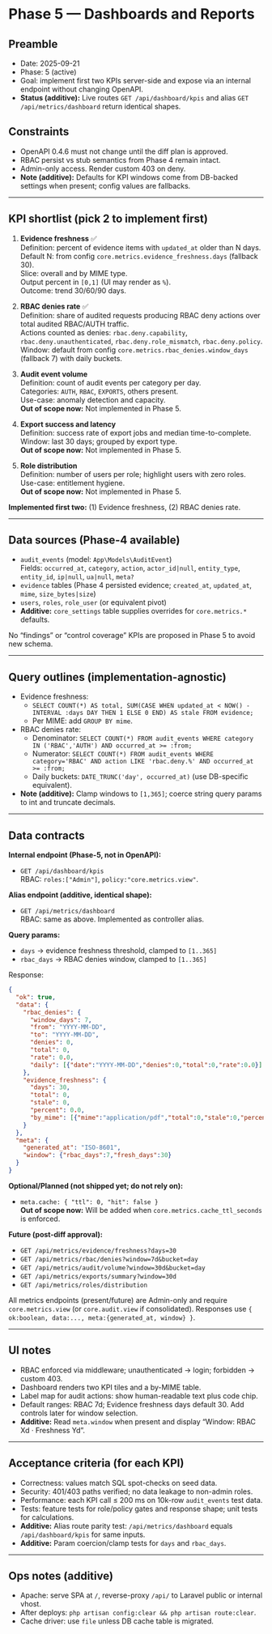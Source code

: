 # Phase 5 — Dashboards and Reports

## Preamble
- Date: 2025-09-21
- Phase: 5 (active)
- Goal: implement first two KPIs server-side and expose via an internal endpoint without changing OpenAPI.
- **Status (additive):** Live routes `GET /api/dashboard/kpis` and alias `GET /api/metrics/dashboard` return identical shapes.

## Constraints
- OpenAPI 0.4.6 must not change until the diff plan is approved.
- RBAC persist vs stub semantics from Phase 4 remain intact.
- Admin-only access. Render custom 403 on deny.
- **Note (additive):** Defaults for KPI windows come from DB-backed settings when present; config values are fallbacks.

---

## KPI shortlist (pick 2 to implement first)
1) **Evidence freshness** ✅  
   Definition: percent of evidence items with `updated_at` older than N days.  
   Default N: from config `core.metrics.evidence_freshness.days` (fallback 30).  
   Slice: overall and by MIME type.  
   Output percent in `[0,1]` (UI may render as `%`).  
   Outcome: trend 30/60/90 days.

2) **RBAC denies rate** ✅  
   Definition: share of audited requests producing RBAC deny actions over total audited RBAC/AUTH traffic.  
   Actions counted as denies: `rbac.deny.capability`, `rbac.deny.unauthenticated`, `rbac.deny.role_mismatch`, `rbac.deny.policy`.  
   Window: default from config `core.metrics.rbac_denies.window_days` (fallback 7) with daily buckets.

3) **Audit event volume**  
   Definition: count of audit events per category per day.  
   Categories: `AUTH`, `RBAC`, `EXPORTS`, others present.  
   Use-case: anomaly detection and capacity.  
   **Out of scope now:** Not implemented in Phase 5.

4) **Export success and latency**  
   Definition: success rate of export jobs and median time-to-complete.  
   Window: last 30 days; grouped by export type.  
   **Out of scope now:** Not implemented in Phase 5.

5) **Role distribution**  
   Definition: number of users per role; highlight users with zero roles.  
   Use-case: entitlement hygiene.  
   **Out of scope now:** Not implemented in Phase 5.

**Implemented first two:** (1) Evidence freshness, (2) RBAC denies rate.

---

## Data sources (Phase-4 available)
- `audit_events` (model: `App\Models\AuditEvent`)  
  Fields: `occurred_at`, `category`, `action`, `actor_id|null`, `entity_type`, `entity_id`, `ip|null`, `ua|null`, `meta?`
- `evidence` tables (Phase 4 persisted evidence; `created_at`, `updated_at`, `mime`, `size_bytes|size`)  
- `users`, `roles`, `role_user` (or equivalent pivot)
- **Additive:** `core_settings` table supplies overrides for `core.metrics.*` defaults.

No “findings” or “control coverage” KPIs are proposed in Phase 5 to avoid new schema.

---

## Query outlines (implementation-agnostic)
- Evidence freshness:
  - `SELECT COUNT(*) AS total, SUM(CASE WHEN updated_at < NOW() - INTERVAL :days DAY THEN 1 ELSE 0 END) AS stale FROM evidence;`
  - Per MIME: add `GROUP BY mime`.
- RBAC denies rate:
  - Denominator: `SELECT COUNT(*) FROM audit_events WHERE category IN ('RBAC','AUTH') AND occurred_at >= :from;`
  - Numerator: `SELECT COUNT(*) FROM audit_events WHERE category='RBAC' AND action LIKE 'rbac.deny.%' AND occurred_at >= :from;`
  - Daily buckets: `DATE_TRUNC('day', occurred_at)` (use DB-specific equivalent).
- **Note (additive):** Clamp windows to `[1,365]`; coerce string query params to int and truncate decimals.

---

## Data contracts
**Internal endpoint (Phase-5, not in OpenAPI):**
- `GET /api/dashboard/kpis`  
  RBAC: `roles:["Admin"]`, `policy:"core.metrics.view"`.

**Alias endpoint (additive, identical shape):**
- `GET /api/metrics/dashboard`  
  RBAC: same as above. Implemented as controller alias.

**Query params:**
- `days` → evidence freshness threshold, clamped to `[1..365]`  
- `rbac_days` → RBAC denies window, clamped to `[1..365]`

Response:
```json
{
  "ok": true,
  "data": {
    "rbac_denies": {
      "window_days": 7,
      "from": "YYYY-MM-DD",
      "to": "YYYY-MM-DD",
      "denies": 0,
      "total": 0,
      "rate": 0.0,
      "daily": [{"date":"YYYY-MM-DD","denies":0,"total":0,"rate":0.0}]
    },
    "evidence_freshness": {
      "days": 30,
      "total": 0,
      "stale": 0,
      "percent": 0.0,
      "by_mime": [{"mime":"application/pdf","total":0,"stale":0,"percent":0.0}]
    }
  },
  "meta": {
    "generated_at": "ISO-8601",
    "window": {"rbac_days":7,"fresh_days":30}
  }
}
```

**Optional/Planned (not shipped yet; do not rely on):**
- `meta.cache: { "ttl": 0, "hit": false }`  
  **Out of scope now:** Will be added when `core.metrics.cache_ttl_seconds` is enforced.

**Future (post-diff approval):**
- `GET /api/metrics/evidence/freshness?days=30`
- `GET /api/metrics/rbac/denies?window=7d&bucket=day`
- `GET /api/metrics/audit/volume?window=30d&bucket=day`
- `GET /api/metrics/exports/summary?window=30d`
- `GET /api/metrics/roles/distribution`

All metrics endpoints (present/future) are Admin-only and require `core.metrics.view` (or `core.audit.view` if consolidated). Responses use `{ ok:boolean, data:..., meta:{generated_at, window} }`.

---

## UI notes
- RBAC enforced via middleware; unauthenticated → login; forbidden → custom 403.
- Dashboard renders two KPI tiles and a by-MIME table.
- Label map for audit actions: show human-readable text plus code chip.
- Default ranges: RBAC 7d; Evidence freshness days default 30. Add controls later for window selection.
- **Additive:** Read `meta.window` when present and display “Window: RBAC Xd · Freshness Yd”.

---

## Acceptance criteria (for each KPI)
- Correctness: values match SQL spot-checks on seed data.
- Security: 401/403 paths verified; no data leakage to non-admin roles.
- Performance: each KPI call ≤ 200 ms on 10k-row `audit_events` test data.
- Tests: feature tests for role/policy gates and response shape; unit tests for calculations.
- **Additive:** Alias route parity test: `/api/metrics/dashboard` equals `/api/dashboard/kpis` for same inputs.
- **Additive:** Param coercion/clamp tests for `days` and `rbac_days`.

---
## Ops notes (additive)
- Apache: serve SPA at `/`, reverse-proxy `/api/` to Laravel public or internal vhost.
- After deploys: `php artisan config:clear && php artisan route:clear`.
- Cache driver: use `file` unless DB cache table is migrated.

